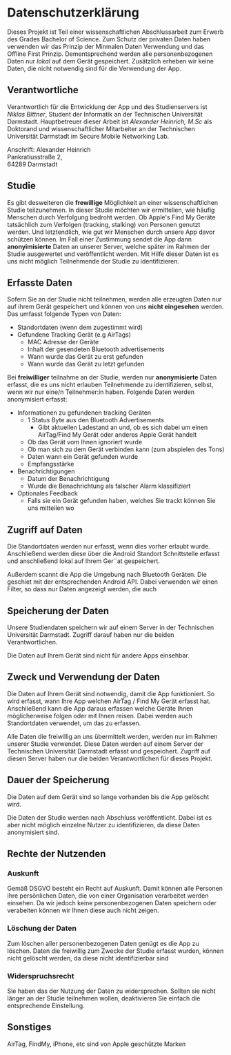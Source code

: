 # Datenschutzerklärung

Dieses Projekt ist Teil einer wissenschaftlichen Abschlussarbeit zum Erwerb des Grades Bachelor of Science. Zum Schutz der privaten Daten haben verwenden wir das Prinzip der Minmalen Daten Verwendung und das Offline First Prinzip. Dementsprechend werden alle personenbezogenen Daten nur *lokal* auf dem Gerät gespeichert. Zusätzlich erheben wir keine Daten, die nicht notwendig sind für die Verwendung der App. 


## Verantwortliche 
Verantwortlich für die Entwicklung der App und des Studienservers ist *Niklas Bittner*, Student der Informatik an der Technischen Universität Darmstadt. 
Hauptbetreuer dieser Arbeit ist *Alexander Heinrich, M.Sc* als Doktorand und wissenschaftlicher Mitarbeiter an der Technischen Universität Darmstadt im Secure Mobile Networking Lab. 

Anschrift: 
Alexander Heinrich <br>
Pankratiusstraße 2, <br>
64289 Darmstadt 

## Studie 
Es gibt desweiteren die **frewillige** Möglichkeit an einer wissenschaftlichen Studie teilzunehmen. 
In dieser Studie möchten wir ermittellen, wie häufig Menschen durch Verfolgung bedroht werden. Ob Apple's Find My Geräte tatsächlich zum Verfolgen (tracking, stalking) von Personen genutzt werden. 
Und letztendlich, wie gut wir Menschen durch unsere App davor schützen können. 
Im Fall einer Zustimmung sendet die App dann **anonyimisierte** Daten an unserer Server, welche später im Rahmen der Studie ausgewertet und veröffentlicht werden. Mit Hilfe dieser Daten ist es uns nicht möglich Teilnehmende der Studie zu identifizieren. 



## Erfasste Daten 
Sofern Sie an der Studie nicht teilnehmen, werden alle erzeugten Daten nur auf ihrem Gerät gespeichert und können von uns **nicht eingesehen** werden. 
Das umfasst folgende Typen von Daten: 

* Standortdaten (wenn dem zugestimmt wird)
* Gefundene Tracking Gerät (e.g AirTags)
  * MAC Adresse der Geräte 
  * Inhalt der gesendeten Bluetooth advertisements 
  * Wann wurde das Gerät zu erst gefunden 
  * Wann wurde das Gerät zu letzt gefunden 


Bei **freiwilliger** teilnahme an der Studie, werden nur **anonymisierte** Daten erfasst, die es uns nicht erlauben Teilnehmende zu identifizieren, selbst, wenn wir nur eine/n Teilnehmer:in haben. 
Folgende Daten werden anonymisiert erfasst:
* Informationen zu gefundenen tracking Geräten 
  * 1 Status Byte aus den Bluetooth Advertisements 
    * Gibt aktuellen Ladestand an und, ob es sich dabei um einen AirTag/Find My Gerät oder anderes Apple Gerät handelt 
  * Ob das Gerät vom Ihnen ignoriert wurde 
  * Ob man sich zu dem Gerät verbinden kann (zum abspielen des Tons)
  * Daten wann ein Gerät gefunden wurde 
  * Empfangsstärke 
* Benachrichtigungen 
  * Datum der Benachrichtigung 
  * Wurde die Benachrichtung als falscher Alarm klassifiziert
* Optionales Feedback
  * Falls sie ein Gerät gefunden haben, welches Sie trackt können Sie uns mitteilen wo

## Zugriff auf Daten 

Die Standortdaten werden nur erfasst, wenn dies vorher erlaubt wurde. Anschließend werden diese über die Android Standort Schnittstelle erfasst und anschließend lokal auf Ihrem Ger¨at gespeichert. 

Außerdem scannt die App die Umgebung nach Bluetooth Geräten. Die geschiet mit der entsprechenden Android API. Dabei verwenden wir einen Filter, so dass nur Daten angezeigt werden, die auch 

## Speicherung der Daten 

Unsere Studiendaten speichern wir auf einem Server in der Technischen Universität Darmstadt. Zugriff darauf haben nur die beiden Verantwortlichen. 

Die Daten auf Ihrem Gerät sind nicht für andere Apps einsehbar. 

## Zweck und Verwendung der Daten

Die Daten auf Ihrem Gerät sind notwendig, damit die App funktioniert. So wird erfasst, wann Ihre App welchen AirTag / Find My Gerät erfasst hat. 
Anschließend kann die App daraus erfassen welche Geräte Ihnen möglicherweise folgen oder mit Ihnen reisen. Dabei werden auch Standortdaten verwendet, um das zu erfassen. 

Alle Daten die freiwillig an uns übermittelt werden, werden nur im Rahmen unserer Studie verwendet. Diese Daten werden auf einem Server der Technischen Universität Darmstadt erfasst und gespeichert. Zugriff auf diesen Server haben nur die beiden Verantwortlichen für dieses Projekt. 

## Dauer der Speicherung 

Die Daten auf dem Gerät sind so lange vorhanden bis die App gelöscht wird. 

Die Daten der Studie werden nach Abschluss veröffentlicht. Dabei ist es aber nicht möglich einzelne Nutzer zu identifizieren, da diese Daten anonymisiert sind.  

## Rechte der Nutzenden 

### Auskunft 
Gemäß DSGVO besteht ein Recht auf Auskunft. Damit können alle Personen ihre persönlichen Daten, die von einer Organisation verarbeitet werden einsehen. 
Da wir jedoch keine personenbezogenen Daten speichern oder verabeiten können wir Ihnen diese auch nicht zeigen. 

### Löschung der Daten 
Zum löschen aller personenbezogenen Daten genügt es die App zu löschen. 
Daten die freiwillig zum Zwecke der Studie erfasst wurden, können nicht gelöscht werden, da diese nicht identifizierbar sind 

### Widerspruchsrecht 
Sie haben das der Nutzung der Daten zu widersprechen. Sollten sie nicht länger an der Studie teilnehmen wollen, deaktivieren Sie einfach die entsprechende Einstellung. 

## Sonstiges 
AirTag, FindMy, iPhone, etc sind von Apple geschützte Marken 

